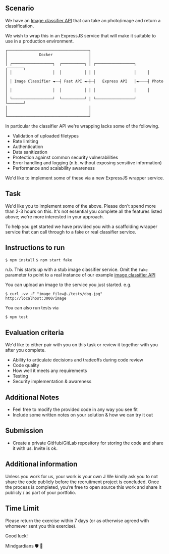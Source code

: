 ## Scenario

We have an [Image classifier API](https://github.com/LJBirch/Backend-Test/tree/main) that can take an photo/image and return a classification.

We wish to wrap this in an ExpressJS service that will make it suitable to use in a production environment.

```
┌────────────────────────────────────┐                                  
│              Docker                │                                  
│                                    │                                  
│ ┌──────────────────┐  ┌──────────┐ │ ┌─────────────────┐     ┌───────┐
│ │                  │  │          │ │ │                 │     │       │
│ │ Image Classifier ◄──┤ Fast API ◄─┼─┤   Express API   │◄────┤ Photo │
│ │                  │  │          │ │ │                 │     │       │
│ └──────────────────┘  └──────────┘ │ └─────────────────┘     └───────┘
│                                    │                                  
│                                    │                                  
└────────────────────────────────────┘                                  
```


In particular the classifier API we're wrapping lacks some of the following. 

* Validation of uploaded filetypes
* Rate limiting
* Authentication
* Data sanitization
* Protection against common security vulnerabilities
* Error handling and logging (n.b. without exposing sensitive information)
* Performance and scalability awareness

We'd like to implement some of these via a new ExpressJS wrapper service. 

## Task

We'd like you to implement some of the above. Please don't spend more than 2-3 hours on this. It's not essential you complete all the features listed above; we're more interested in your approach.  

To help you get started we have provided you with a scaffolding wrapper service that can call through to a fake or real classifier service.  

## Instructions to run

`$ npm install`
`$ npm start fake`

n.b. This starts up with a stub image classifier service. Omit the `fake` parameter to point to a real instance of our example [image classifier API](https://github.com/LJBirch/Backend-Test/tree/main)

You can upload an image to the service you just started. e.g.
 
`$ curl -vv -F "image_file=@./tests/dog.jpg" http://localhost:3000/image`

You can also run tests via 

`$ npm test`

## Evaluation criteria

We'd like to either pair with you on this task or review it together with you after you complete.

* Ability to articulate decisions and tradeoffs during code review
* Code quality
* How well it meets any requirements
* Testing 
* Security implementation & awareness

## Additional Notes

* Feel free to modify the provided code in any way you see fit
* Include some written notes on your solution & how we can try it out 

## Submission

* Create a private GitHub/GitLab repository for storing the code and share it with us. Invite is ok.

## Additional information

Unless you work for us, your work is your own J We kindly ask you to not share the code publicly before the recruitment project is concluded. Once the process is completed, you’re free to open source this work and share it publicly / as part of your portfolio. 

## Time Limit 

Please return the exercise within 7 days (or as otherwise agreed with whomever sent you this exercise). 

Good luck! 

Mindgardians 🛡️ 🧠  